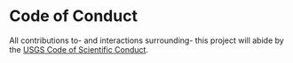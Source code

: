 Code of Conduct
===============

All contributions to- and interactions surrounding- this project will abide by
the [USGS Code of Scientific Conduct][1].


[1]: https://www2.usgs.gov/fsp/fsp_code_of_scientific_conduct.asp
